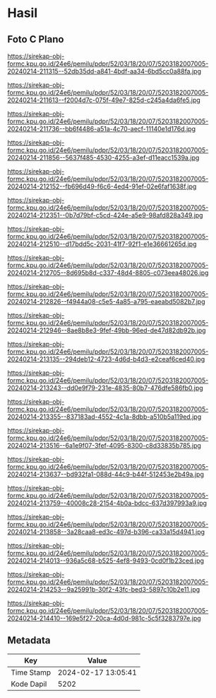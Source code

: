 # Hasil

## Foto C Plano

https://sirekap-obj-formc.kpu.go.id/24e6/pemilu/pdpr/52/03/18/20/07/5203182007005-20240214-211315--52db35dd-a841-4bdf-aa34-6bd5cc0a88fa.jpg

https://sirekap-obj-formc.kpu.go.id/24e6/pemilu/pdpr/52/03/18/20/07/5203182007005-20240214-211613--f2004d7c-075f-49e7-825d-c245a4da6fe5.jpg

https://sirekap-obj-formc.kpu.go.id/24e6/pemilu/pdpr/52/03/18/20/07/5203182007005-20240214-211736--bb6f4486-a51a-4c70-aecf-11140e1d176d.jpg

https://sirekap-obj-formc.kpu.go.id/24e6/pemilu/pdpr/52/03/18/20/07/5203182007005-20240214-211856--5637f485-4530-4255-a3ef-d11eacc1539a.jpg

https://sirekap-obj-formc.kpu.go.id/24e6/pemilu/pdpr/52/03/18/20/07/5203182007005-20240214-212152--fb696d49-f6c6-4ed4-91ef-02e6faf1638f.jpg

https://sirekap-obj-formc.kpu.go.id/24e6/pemilu/pdpr/52/03/18/20/07/5203182007005-20240214-212351--0b7d79bf-c5cd-424e-a5e9-98afd828a349.jpg

https://sirekap-obj-formc.kpu.go.id/24e6/pemilu/pdpr/52/03/18/20/07/5203182007005-20240214-212510--d17bdd5c-2031-41f7-92f1-e1e36661265d.jpg

https://sirekap-obj-formc.kpu.go.id/24e6/pemilu/pdpr/52/03/18/20/07/5203182007005-20240214-212705--8d695b8d-c337-48d4-8805-c073eea48026.jpg

https://sirekap-obj-formc.kpu.go.id/24e6/pemilu/pdpr/52/03/18/20/07/5203182007005-20240214-212826--f4944a08-c5e5-4a85-a795-eaeabd5082b7.jpg

https://sirekap-obj-formc.kpu.go.id/24e6/pemilu/pdpr/52/03/18/20/07/5203182007005-20240214-212946--8ae8b8e3-9fef-49bb-96ed-de47d82db92b.jpg

https://sirekap-obj-formc.kpu.go.id/24e6/pemilu/pdpr/52/03/18/20/07/5203182007005-20240214-213135--294deb12-4723-4d6d-b4d3-e2ceaf6ced40.jpg

https://sirekap-obj-formc.kpu.go.id/24e6/pemilu/pdpr/52/03/18/20/07/5203182007005-20240214-213243--dd0e9f79-231e-4835-80b7-476dfe586fb0.jpg

https://sirekap-obj-formc.kpu.go.id/24e6/pemilu/pdpr/52/03/18/20/07/5203182007005-20240214-213355--837183ad-4552-4c1a-8dbb-a510b5a119ed.jpg

https://sirekap-obj-formc.kpu.go.id/24e6/pemilu/pdpr/52/03/18/20/07/5203182007005-20240214-213516--6a1e9f07-3fef-4095-8300-c8d33835b785.jpg

https://sirekap-obj-formc.kpu.go.id/24e6/pemilu/pdpr/52/03/18/20/07/5203182007005-20240214-213637--bd932fa1-088d-44c9-b44f-512453e2b49a.jpg

https://sirekap-obj-formc.kpu.go.id/24e6/pemilu/pdpr/52/03/18/20/07/5203182007005-20240214-213759--40008c28-2154-4b0a-bdcc-637d397993a9.jpg

https://sirekap-obj-formc.kpu.go.id/24e6/pemilu/pdpr/52/03/18/20/07/5203182007005-20240214-213858--3a28caa8-ed3c-497d-b396-ca33a15d4941.jpg

https://sirekap-obj-formc.kpu.go.id/24e6/pemilu/pdpr/52/03/18/20/07/5203182007005-20240214-214013--936a5c68-b525-4ef8-9493-0cd0f1b23ced.jpg

https://sirekap-obj-formc.kpu.go.id/24e6/pemilu/pdpr/52/03/18/20/07/5203182007005-20240214-214253--9a25991b-30f2-43fc-bed3-5897c10b2e11.jpg

https://sirekap-obj-formc.kpu.go.id/24e6/pemilu/pdpr/52/03/18/20/07/5203182007005-20240214-214410--169e5f27-20ca-4d0d-981c-5c5f3283797e.jpg


## Metadata

| Key        | Value               |
| ---------- | ------------------- |
| Time Stamp | 2024-02-17 13:05:41 |
| Kode Dapil | 5202                |



